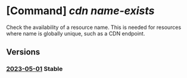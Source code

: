 # [Command] _cdn name-exists_

Check the availability of a resource name. This is needed for resources where name is globally unique, such as a CDN endpoint.

## Versions

### [2023-05-01](/Resources/mgmt-plane/L3Byb3ZpZGVycy9taWNyb3NvZnQuY2RuL2NoZWNrbmFtZWF2YWlsYWJpbGl0eQ==/2023-05-01.xml) **Stable**

<!-- mgmt-plane /providers/microsoft.cdn/checknameavailability 2023-05-01 -->
